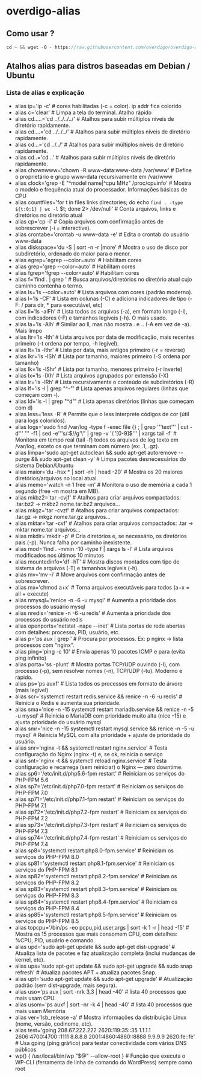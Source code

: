 # overdigo-alias

## Como usar ?

```javascript
cd ~ && wget -O - https://raw.githubusercontent.com/overdigo/overdigo-alias/master/alias >> ~/.bashrc && source ~/.bashrc
```

## Atalhos alias para distros baseadas em Debian / Ubuntu

### Lista de alias e explicação

- alias ip='ip -c' # cores habilitadas (-c = color). ip addr fica colorido
- alias c='clear' # Limpa a tela do terminal. Atalho rápido
- alias cd.....='cd ../../../../' # Atalhos para subir múltiplos níveis de diretório rapidamente.
- alias cd....='cd ../../../' # Atalhos para subir múltiplos níveis de diretório rapidamente.
- alias cd...='cd ../../' # Atalhos para subir múltiplos níveis de diretório rapidamente.
- alias cd..='cd ..' # Atalhos para subir múltiplos níveis de diretório rapidamente.
- alias chownwww='chown -R www-data:www-data /var/www' # Define o proprietário e grupo www-data recursivamente em /var/www
- alias clock='grep -E "^model name|^cpu MHz" /proc/cpuinfo' # Mostra o modelo e frequência atual do processador. Informações básicas de CPU
- alias countfiles='for t in files links directories; do echo `find . -type ${t:0:1} | wc -l` $t; done 2> /dev/null' # Conta arquivos, links e diretórios no diretório atual
- alias cp='cp -i' # Copia arquivos com confirmação antes de sobrescrever (-i = interactive).
- alias crontabe='crontab -u www-data -e' # Edita o crontab do usuário www-data
- alias diskspace='du -S | sort -n -r |more' # Mostra o uso de disco por subdiretório, ordenado do maior para o menor.
- alias egrep='egrep --color=auto' # Habilitam cores
- alias grep='grep --color=auto' # Habilitam cores
- alias fgrep='fgrep --color=auto' # Habilitam cores
- alias f='find . | grep ' # Busca arquivos/diretórios no diretório atual cujo caminho contenha o termo.
- alias ls='ls --color=auto' # Lista arquivos com cores (padrão moderno).
- alias l='ls -CF' # Lista em colunas (-C) e adiciona indicadores de tipo (-F: / para dir, * para executável, etc)
- alias ll='ls -alFh' # Lista todos os arquivos (-a), em formato longo (-l), com indicadores (-F) e tamanhos legíveis (-h). O mais usado.
- alias la='ls -Alh' # Similar ao ll, mas não mostra . e .. (-A em vez de -a). Mais limpo
- alias ltr='ls -lth' # Lista arquivos por data de modificação, mais recentes primeiro (-t ordena por tempo, -h legível).
- alias lt='ls -lthr' # Lista por data, mais antigos primeiro (-r = reverse)
- alias lkr='ls -lSh' # Lista por tamanho, maiores primeiro (-S ordena por tamanho)
- alias lk='ls -lShr' # Lista por tamanho, menores primeiro (-r inverte)
- alias lx='ls -lXh' # Lista arquivos agrupados por extensão (-X)
- alias lr='ls -lRh' # Lista recursivamente o conteúdo de subdiretórios (-R)
- alias lf='ls -l | grep "^-"' # Lista apenas arquivos regulares (linhas que começam com -).
- alias ld='ls -l | grep "^d"' # Lista apenas diretórios (linhas que começam com d)
- alias less='less -R' # Permite que o less interprete códigos de cor (útil para logs coloridos).
- alias logs='sudo find /var/log -type f -exec file {} \; | grep '\''text'\'' | cut -d'\'' '\'' -f1 | sed -e'\''s/:$//g'\'' | grep -v '\''[0-9]$'\'' | xargs tail -f' # Monitora em tempo real (tail -f) todos os arquivos de log texto em /var/log, exceto os que terminam com número (ex: .1, .gz).
- alias limpa='sudo apt-get autoclean && sudo apt-get autoremove --purge && sudo apt-get clean -y' # Limpa pacotes desnecessários do sistema Debian/Ubuntu
- alias maior='du -hsx * | sort -rh | head -20' # Mostra os 20 maiores diretórios/arquivos no local atual.
- alias memo='watch -n 1 free -m' # Monitora o uso de memória a cada 1 segundo (free -m mostra em MB).
- alias mkbz2='tar -cvjf' # Atalhos para criar arquivos compactados: .tar.bz2 → mkbz2 nome.tar.bz2 arquivos...
- alias mkgz='tar -cvzf' # Atalhos para criar arquivos compactados: .tar.gz → mkgz nome.tar.gz arquivos...
- alias mktar='tar -cvf' # Atalhos para criar arquivos compactados: .tar → mktar nome.tar arquivos...
- alias mkdir='mkdir -p' # Cria diretórios e, se necessário, os diretórios pais (-p). Nunca falha por caminho inexistente.
- alias mod='find . -mmin -10 -type f | xargs ls -l' # Lista arquivos modificados nos últimos 10 minutos
- alias mountedinfo='df -hT' # Mostra discos montados com tipo de sistema de arquivos (-T) e tamanhos legíveis (-h).
- alias mv='mv -i' # Move arquivos com confirmação antes de sobrescrever.
- alias mx='chmod a+x' # Torna arquivos executáveis para todos (a+x = all + execute)
- alias nmysql='renice -n -6 -u mysql' # Aumenta a prioridade dos processos do usuário mysql
- alias nredis='renice -n -6 -u redis' # Aumenta a prioridade dos processos do usuário redis
- alias openports='netstat -nape --inet' # Lista portas de rede abertas com detalhes: processo, PID, usuário, etc.
- alias p='ps aux | grep ' # Procura por processos. Ex: p nginx → lista processos com "nginx".
- alias ping='ping -c 10' # Envia apenas 10 pacotes ICMP e para (evita ping infinito)
- alias porta='ss -plunt' # Mostra portas TCP/UDP ouvindo (-l), com processo (-p), sem resolver nomes (-n), TCP/UDP (-tu). Moderno e rápido.
- alias ps='ps auxf' # Lista todos os processos em formato de árvore (mais legível)
- alias scr='systemctl restart redis.service && renice -n -6 -u redis' # Reinicia o Redis e aumenta sua prioridade.
- alias sma='nice -n -15 systemctl restart mariadb.service && renice -n -5 -u mysql' # Reinicia o MariaDB com prioridade muito alta (nice -15) e ajusta prioridade do usuário mysql
- alias smr='nice -n -15 systemctl restart mysql.service && renice -n -5 -u mysql' # Reinicia MySQL com alta prioridade + ajuste de prioridade do usuário.
- alias snr='nginx -t && systemctl restart nginx.service' # Testa configuração do Nginx (nginx -t) e, se ok, reinicia o serviço
- alias snt='nginx -t && systemctl reload nginx.service' # Testa configuração e recarrega (sem reiniciar) o Nginx — zero downtime.
- alias sp6='/etc/init.d/php5.6-fpm restart' # Reiniciam os serviços do PHP-FPM 5.6
- alias sp7='/etc/init.d/php7.0-fpm restart' # Reiniciam os serviços do PHP-FPM 7.0
- alias sp71='/etc/init.d/php7.1-fpm restart' # Reiniciam os serviços do PHP-FPM 7.1
- alias sp72='/etc/init.d/php7.2-fpm restart' # Reiniciam os serviços do PHP-FPM 7.2
- alias sp73='/etc/init.d/php7.3-fpm restart' # Reiniciam os serviços do PHP-FPM 7.3
- alias sp74='/etc/init.d/php7.4-fpm restart' # Reiniciam os serviços do PHP-FPM 7.4
- alias sp8='systemctl restart php8.0-fpm.service' # Reiniciam os serviços do PHP-FPM 8.0
- alias sp81='systemctl restart php8.1-fpm.service' # Reiniciam os serviços do PHP-FPM 8.1
- alias sp82='systemctl restart php8.2-fpm.service' # Reiniciam os serviços do PHP-FPM 8.2
- alias sp83='systemctl restart php8.3-fpm.service' # Reiniciam os serviços do PHP-FPM 8.3
- alias sp84='systemctl restart php8.4-fpm.service' # Reiniciam os serviços do PHP-FPM 8.4
- alias sp85='systemctl restart php8.5-fpm.service' # Reiniciam os serviços do PHP-FPM 8.5
- alias topcpu='/bin/ps -eo pcpu,pid,user,args | sort -k 1 -r | head -15' # Mostra os 15 processos que mais consomem CPU, com detalhes: %CPU, PID, usuário e comando.
- alias upd='sudo apt-get update && sudo apt-get dist-upgrade' # Atualiza lista de pacotes e faz atualização completa (inclui mudanças de kernel, etc).
- alias ups='sudo apt-get update && sudo apt-get upgrade && sudo snap refresh' # Atualiza pacotes APT + atualiza pacotes Snap.
- alias upt='sudo apt-get update && sudo apt-get upgrade' # Atualização padrão (sem dist-upgrade, mais segura).
- alias uso='ps aux | sort -nrk 3,3 | head -40' # lista 40 processos que mais usam CPU.
- alias usom='ps auxf | sort -nr -k 4 | head -40' # lista 40 processos que mais usam Memória
- alias ver='lsb_release -a' # Mostra informações da distribuição Linux (nome, versão, codinome, etc).
- alias test='gping 208.67.222.222 2620:119:35::35 1.1.1.1 2606:4700:4700::1111 8.8.8.8 2001:4860:4860::8888 9.9.9.9 2620:fe::fe' # Usa gping (ping gráfico) para testar conectividade com vários DNS públicos
- wp() {
  /usr/local/bin/wp "$@" --allow-root
} # Função que executa o WP-CLI (ferramenta de linha de comando do WordPress) sempre como root
